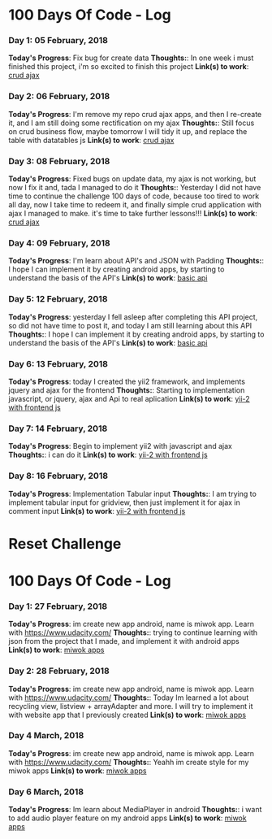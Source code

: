 # 100 Days Of Code - Log
### Day 1: 05 February, 2018

**Today's Progress**: Fix bug for create data
**Thoughts:**: In one week i must finished this project, i'm so excited to finish this project
**Link(s) to work**: [crud ajax](https://github.com/wlnoor/crud-ajax.git)

### Day 2: 06 February, 2018

**Today's Progress**: I'm remove my repo crud ajax apps, and then I re-create it, and I am still doing some rectification on my ajax
**Thoughts:**: Still focus on crud business flow, maybe tomorrow I will tidy it up, and replace the table with datatables js
**Link(s) to work**: [crud ajax](https://github.com/wlnoor/crud-ajax.git)

### Day 3: 08 February, 2018

**Today's Progress**: Fixed bugs on update data, my ajax is not working, but now I fix it and, tada I managed to do it
**Thoughts:**: Yesterday I did not have time to continue the challenge 100 days of code, because too tired to work all day, now I take time to redeem it, and finally simple crud application with ajax I managed to make. it's time to take further lessons!!!
**Link(s) to work**: [crud ajax](https://github.com/wlnoor/crud-ajax.git)

### Day 4: 09 February, 2018

**Today's Progress**: I'm learn about API's and JSON with Padding
**Thoughts:**: I hope I can implement it by creating android apps, by starting to understand the basis of the API's
**Link(s) to work**: [basic api](https://github.com/wlnoor/basic-api.git)

### Day 5: 12 February, 2018

**Today's Progress**: yesterday I fell asleep after completing this API project, so did not have time to post it, and today I am still learning about this API
**Thoughts:**: I hope I can implement it by creating android apps, by starting to understand the basis of the API's
**Link(s) to work**: [basic api](https://github.com/wlnoor/basic-api.git)

### Day 6: 13 February, 2018

**Today's Progress**: today I created the yii2 framework, and implements jquery and ajax for the frontend
**Thoughts:**: Starting to implementation javascript, or jquery, ajax and Api to real aplication
**Link(s) to work**: [yii-2 with frontend js](https://github.com/wlnoor/yii-ajax.git)


### Day 7: 14 February, 2018

**Today's Progress**: Begin to implement yii2 with javascript and ajax
**Thoughts:**: i can do it
**Link(s) to work**: [yii-2 with frontend js](https://github.com/wlnoor/yii-ajax.git)

### Day 8: 16 February, 2018

**Today's Progress**: Implementation Tabular input
**Thoughts:**: I am trying to implement tabular input for gridview, then just implement it for ajax in comment input
**Link(s) to work**: [yii-2 with frontend js](https://github.com/wlnoor/yii-ajax.git)

# Reset Challenge
# 100 Days Of Code - Log
### Day 1: 27 February, 2018

**Today's Progress**: im create new app android, name is miwok app. Learn with https://www.udacity.com/
**Thoughts:**: trying to continue learning with json from the project that I made, and implement it with android apps
**Link(s) to work**: [miwok apps](https://github.com/wlnoor/miwok-app.git)

### Day 2: 28 February, 2018

**Today's Progress**: im create new app android, name is miwok app. Learn with https://www.udacity.com/
**Thoughts:**: Today Im learned a lot about recycling view, listview + arrayAdapter and more. I will try to implement it with website app that I previously created
**Link(s) to work**: [miwok apps](https://github.com/wlnoor/miwok-app.git)

### Day 4 March, 2018

**Today's Progress**: im create new app android, name is miwok app. Learn with https://www.udacity.com/
**Thoughts:**: Yeahh im create style for my miwok apps
**Link(s) to work**: [miwok apps](https://github.com/wlnoor/miwok-app.git)

### Day 6 March, 2018

**Today's Progress**: Im learn about MediaPlayer in android
**Thoughts:**: i want to add audio player feature on my android apps
**Link(s) to work**: [miwok apps](https://github.com/wlnoor/miwok-app.git)